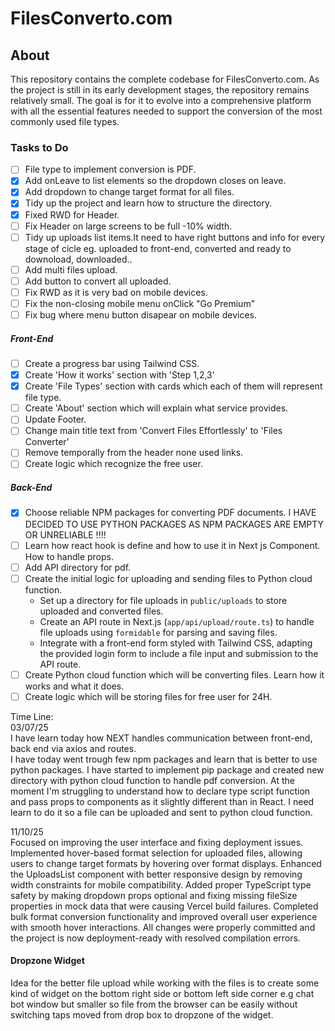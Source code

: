 # FilesConverto.com

## About

This repository contains the complete codebase for FilesConverto.com. As the project is still in its early development stages, the repository remains relatively small. The goal is for it to evolve into a comprehensive platform with all the essential features needed to support the conversion of the most commonly used file types.

### Tasks to Do

- [ ] File type to implement conversion is PDF.
- [x] Add onLeave to list elements so the dropdown closes on leave.
- [x] Add dropdown to change target format for all files.
- [x] Tidy up the project and learn how to structure the directory.
- [x] Fixed RWD for Header.
- [ ] Fix Header on large screens to be full -10% width.
- [ ] Tidy up uploads list items.It need to have right buttons and info for every stage of cicle eg. uploaded to front-end, converted and ready to downoload, downloaded..
- [ ] Add multi files upload.
- [ ] Add button to convert all uploaded.
- [ ] Fix RWD as it is very bad on mobile devices.
- [ ] Fix the non-closing mobile menu onClick "Go Premium"
- [ ] Fix bug where menu button disapear on mobile devices.

##### Front-End

- [ ] Create a progress bar using Tailwind CSS.
- [x] Create 'How it works' section with 'Step 1,2,3'
- [x] Create 'File Types' section with cards which each of them will represent file type.
- [ ] Create 'About' section which will explain what service provides.
- [ ] Update Footer.
- [ ] Change main title text from 'Convert Files Effortlessly' to 'Files Converter'
- [ ] Remove temporally from the header none used links.
- [ ] Create logic which recognize the free user.

##### Back-End

- [x] Choose reliable NPM packages for converting PDF documents.
  I HAVE DECIDED TO USE PYTHON PACKAGES AS NPM PACKAGES ARE EMPTY OR UNRELIABLE !!!!
- [ ] Learn how react hook is define and how to use it in Next js Component. How to handle props.
- [ ] Add API directory for pdf.
- [ ] Create the initial logic for uploading and sending files to Python cloud function.
  - Set up a directory for file uploads in `public/uploads` to store uploaded and converted files.
  - Create an API route in Next.js (`app/api/upload/route.ts`) to handle file uploads using `formidable` for parsing and saving files.
  - Integrate with a front-end form styled with Tailwind CSS, adapting the provided login form to include a file input and submission to the API route.
- [ ] Create Python cloud function which will be converting files. Learn how it works and what it does.
- [ ] Create logic which will be storing files for free user for 24H.

Time Line:  
03/07/25  
  I have learn today how NEXT handles communication between front-end, back end via axios and routes.  
  I have today went trough few npm packages and learn that is better to use python packages. I have started to implement pip package and created new directory with python cloud function to handle pdf conversion. At the moment I'm struggling to understand how to declare type script function and pass props to components as it slightly different than in React. I need learn to do it so a file can be uploaded and sent to python cloud function.

11/10/25  
  Focused on improving the user interface and fixing deployment issues. Implemented hover-based format selection for uploaded files, allowing users to change target formats by hovering over format displays. Enhanced the UploadsList component with better responsive design by removing width constraints for mobile compatibility. Added proper TypeScript type safety by making dropdown props optional and fixing missing fileSize properties in mock data that were causing Vercel build failures. Completed bulk format conversion functionality and improved overall user experience with smooth hover interactions. All changes were properly committed and the project is now deployment-ready with resolved compilation errors.

#### Dropzone Widget

Idea for the better file upload while working with the files is to create some kind of widget on the bottom right side or bottom left side corner e.g chat bot window but smaller so file from the
browser can be easily without switching taps moved from drop box to dropzone of the widget.
